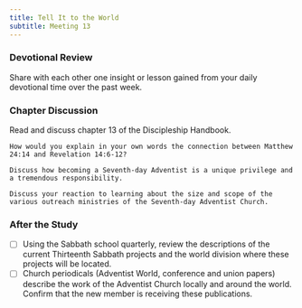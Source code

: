 ```yaml
---
title: Tell It to the World
subtitle: Meeting 13
---
```


### Devotional Review

Share with each other one insight or lesson gained from your daily devotional time over the past week.

### Chapter Discussion

Read and discuss chapter 13 of the Discipleship Handbook.

`How would you explain in your own words the connection between Matthew 24:14 and Revelation 14:6-12?`

`Discuss how becoming a Seventh-day Adventist is a unique privilege and a tremendous responsibility.`

`Discuss your reaction to learning about the size and scope of the various outreach ministries of the Seventh-day Adventist Church.`

### After the Study

- [ ] Using the Sabbath school quarterly, review the descriptions of the current Thirteenth Sabbath projects and the world division where these projects will be located.
- [ ] Church periodicals (Adventist World, conference and union papers) describe the work of the Adventist Church locally and around the world. Confirm that the new member is receiving these publications.